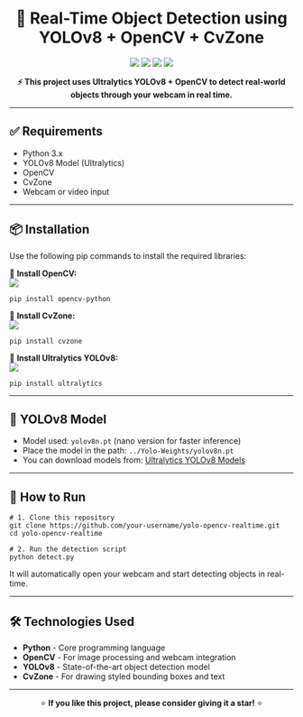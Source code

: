 <!-- GitHub-Compatible README HTML -->

<h1 align="center">🎯 Real-Time Object Detection using YOLOv8 + OpenCV + CvZone</h1>

<p align="center">
  <img src="https://img.shields.io/badge/OpenCV-Installed-green?logo=opencv" />
  <img src="https://img.shields.io/badge/YOLOv8-Ultralytics-blueviolet?logo=python" />
  <img src="https://img.shields.io/badge/CvZone-Used-important?logo=python" />
  <img src="https://img.shields.io/badge/Live-Webcam Detection-red" />
</p>

<p align="center">
  <strong>⚡ This project uses Ultralytics YOLOv8 + OpenCV to detect real-world objects through your webcam in real time.</strong>
</p>

<hr>

<h2>✅ Requirements</h2>
<ul>
  <li>Python 3.x</li>
  <li>YOLOv8 Model (Ultralytics)</li>
  <li>OpenCV</li>
  <li>CvZone</li>
  <li>Webcam or video input</li>
</ul>

<hr>

<h2>📦 Installation</h2>
<p>Use the following pip commands to install the required libraries:</p>

<p>
  🔹 <strong>Install OpenCV:</strong><br>
  <a href="https://pypi.org/project/opencv-python/" target="_blank">
    <img src="https://img.shields.io/badge/pip%20install-opencv--python-orange?logo=pypi" />
  </a>
  <pre><code>pip install opencv-python</code></pre>
</p>

<p>
  🔹 <strong>Install CvZone:</strong><br>
  <a href="https://pypi.org/project/cvzone/" target="_blank">
    <img src="https://img.shields.io/badge/pip%20install-cvzone-blue?logo=pypi" />
  </a>
  <pre><code>pip install cvzone</code></pre>
</p>

<p>
  🔹 <strong>Install Ultralytics YOLOv8:</strong><br>
  <a href="https://pypi.org/project/ultralytics/" target="_blank">
    <img src="https://img.shields.io/badge/pip%20install-ultralytics-blueviolet?logo=pypi" />
  </a>
  <pre><code>pip install ultralytics</code></pre>
</p>

<hr>

<h2>🧠 YOLOv8 Model</h2>
<ul>
  <li>Model used: <code>yolov8n.pt</code> (nano version for faster inference)</li>
  <li>Place the model in the path: <code>../Yolo-Weights/yolov8n.pt</code></li>
  <li>You can download models from: <a href="https://github.com/ultralytics/ultralytics#models" target="_blank">Ultralytics YOLOv8 Models</a></li>
</ul>

<hr>

<h2>🚀 How to Run</h2>

<pre><code># 1. Clone this repository
git clone https://github.com/your-username/yolo-opencv-realtime.git
cd yolo-opencv-realtime

# 2. Run the detection script
python detect.py
</code></pre>

<p>
It will automatically open your webcam and start detecting objects in real-time.
</p>

<hr>

<h2>🛠 Technologies Used</h2>
<ul>
  <li><strong>Python</strong> - Core programming language</li>
  <li><strong>OpenCV</strong> - For image processing and webcam integration</li>
  <li><strong>YOLOv8</strong> - State-of-the-art object detection model</li>
  <li><strong>CvZone</strong> - For drawing styled bounding boxes and text</li>
</ul>

<hr>

<p align="center">
  ⭐ <strong>If you like this project, please consider giving it a star!</strong> ⭐
</p>

